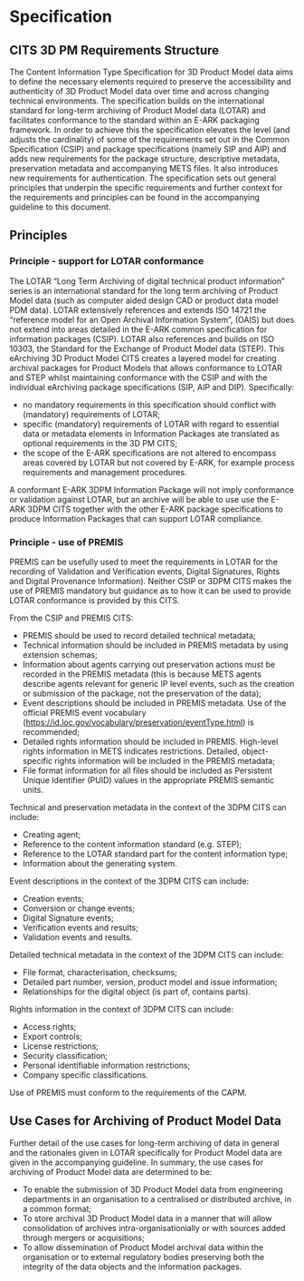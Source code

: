 # Specification 

<a name="Section3.1"><a/>

## CITS 3D PM Requirements Structure

The Content Information Type Specification for 3D Product Model data aims to define the necessary elements required to preserve the accessibility and authenticity of 3D Product Model data over time and across changing technical environments. The specification builds on the international standard for long-term archiving of Product Model data (LOTAR) and facilitates conformance to the standard within an E-ARK packaging framework. In order to achieve this the specification elevates the level (and adjusts the cardinality) of some of the requirements set out in the Common Specification (CSIP) and package specifications (namely SIP and AIP) and adds new requirements for the package structure, descriptive metadata, preservation metadata and accompanying METS files. It also introduces new requirements for authentication. The specification sets out general principles that underpin the specific requirements and further context for the requirements and principles can be found in the accompanying guideline to this document.

<a name="Section3.2"><a/>

## Principles

### Principle - support for LOTAR conformance

The LOTAR “Long Term Archiving of digital technical product information” series is an international standard for the long term archiving of Product Model data (such as computer aided design CAD or product data model PDM data). LOTAR extensively references and  extends ISO 14721 the “reference model for an Open Archival Information System”, (OAIS) but does not extend into areas detailed in the E-ARK common specification for information packages (CSIP). LOTAR also references and builds on ISO 10303, the Standard for the Exchange of Product Model data (STEP). This eArchiving 3D Product Model CITS creates a layered model for creating archival packages for Product Models that allows conformance to LOTAR and STEP whilst maintaining conformance with the CSIP and with the individual eArchiving package specifications (SIP, AIP and DIP). Specifically:

+ no mandatory requirements in this specification should conflict with (mandatory) requirements of  LOTAR;
+ specific (mandatory) requirements of LOTAR with regard to essential data or metadata elements in Information Packages ate translated as optional requirements in the 3D PM CITS;
+ the scope of the E-ARK specifications are not altered to encompass areas covered by LOTAR but not covered by E-ARK, for example process requirements and management procedures.

A conformant E-ARK 3DPM Information Package will not imply conformance or validation against LOTAR, but an archive will be able to use use the E-ARK 3DPM CITS together with the other E-ARK package specifications to produce Information Packages that can support LOTAR compliance.

### Principle - use of PREMIS

PREMIS can be usefully used to meet the requirements in LOTAR for the recording of Validation and Verification events, Digital Signatures, Rights and Digital Provenance Information). Neither CSIP or 3DPM CITS makes the use of PREMIS mandatory but guidance as to how it can be used to provide LOTAR conformance is provided by this CITS. 

From the CSIP and PREMIS CITS: 

+ PREMIS should be used to record detailed technical metadata;
+ Technical information should be included in PREMIS metadata by using extension schemas;
+ Information about agents carrying out preservation actions must be recorded in the PREMIS  metadata (this is because METS agents describe agents relevant for generic IP level events, such as the creation or submission of the package, not the preservation of the data);
+ Event descriptions should be included in PREMIS metadata. Use of the official PREMIS event vocabulary (<https://id.loc.gov/vocabulary/preservation/eventType.html>) is recommended;
+ Detailed rights information should be included in PREMIS. High-level rights information in METS indicates restrictions. Detailed, object-specific rights information will be included in the PREMIS metadata;
+ File format information for all files should be included as Persistent Unique Identifier (PUID) values in the appropriate PREMIS semantic units.
  
Technical and preservation metadata in the context of the 3DPM CITS can include:

+ Creating agent;
+ Reference to the content information standard (e.g. STEP);
+ Reference to the LOTAR standard part for the content information type;
+ Information about the generating system.

Event descriptions in the context of the 3DPM CITS can include:

+ Creation events;
+ Conversion or change events;
+ Digital Signature events;
+ Verification events and results;
+ Validation events and results.

Detailed technical metadata in the context of the 3DPM CITS can include:

+ File format, characterisation,  checksums;
+ Detailed part number, version, product model and issue information;
+ Relationships for the digital object (is part of, contains parts).

Rights information in the context of 3DPM CITS can include:

+ Access rights;
+ Export controls;
+ License restrictions;
+ Security classification;
+ Personal identifiable information restrictions;
+ Company specific classifications.

Use of PREMIS must conform to the requirements of the CAPM. 

<a name="Section3.3"><a/>

## Use Cases for Archiving of Product Model Data

Further detail of the use cases for long-term archiving of data in general and the rationales given in LOTAR specifically for Product Model data are given in the accompanying guideline. In summary, the use cases for archiving of Product Model data  are determined to be:

+ To enable the submission of 3D Product Model data from engineering departments in an organisation to a centralised or distributed archive, in a common format;
+ To store archival 3D Product Model data in a manner that will allow consolidation of archives intra-organisationially or with sources added through mergers or acquisitions;
+ To allow dissemination of Product Model archival data within the organisation or to external regulatory bodies preserving both the integrity of the data objects and the information packages.
